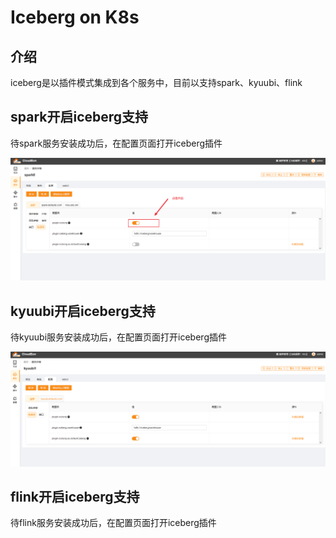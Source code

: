 # Iceberg on  K8s
## 介绍
iceberg是以插件模式集成到各个服务中，目前以支持spark、kyuubi、flink

## spark开启iceberg支持
待spark服务安装成功后，在配置页面打开iceberg插件

![img.png](../images/iceberg1.png)


## kyuubi开启iceberg支持
待kyuubi服务安装成功后，在配置页面打开iceberg插件

![img.png](../images/iceberg2.png)

## flink开启iceberg支持
待flink服务安装成功后，在配置页面打开iceberg插件
